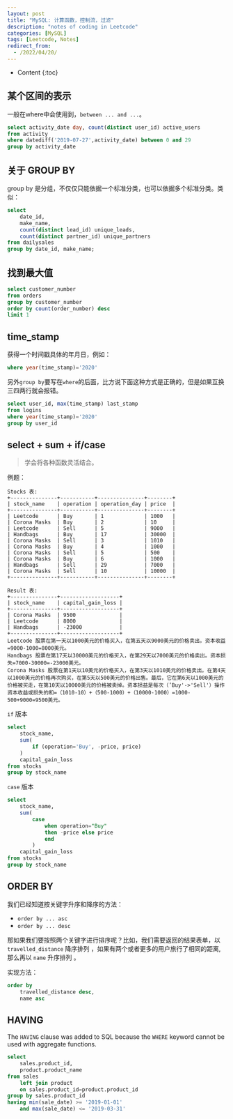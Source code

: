 ```yaml
---
layout: post
title: "MySQL: 计算函数，控制流，过滤"
description: "notes of coding in Leetcode"
categories: [MySQL]
tags: [Leetcode, Notes]
redirect_from:
  - /2022/04/20/
---
```


- Content
{:toc}

## 某个区间的表示

一般在where中会使用到，`between ... and ...`。

```sql
select activity_date day, count(distinct user_id) active_users
from activity
where datediff('2019-07-27',activity_date) between 0 and 29
group by activity_date
```

## 关于 GROUP BY

group by 是分组，不仅仅只能依据一个标准分类，也可以依据多个标准分类。类似：

```sql
select
    date_id,
    make_name,
    count(distinct lead_id) unique_leads,
    count(distinct partner_id) unique_partners
from dailysales
group by date_id, make_name;
```

## 找到最大值

```sql
select customer_number
from orders
group by customer_number
order by count(order_number) desc
limit 1
```

## time_stamp

获得一个时间戳具体的年月日，例如：

```sql
where year(time_stamp)='2020'
```

另外`group by`要写在`where`的后面，比方说下面这种方式是正确的，但是如果互换三四两行就会报错。

```sql
select user_id, max(time_stamp) last_stamp
from logins
where year(time_stamp)='2020'
group by user_id
```

## select + sum + if/case

> 学会将各种函数灵活结合。

例题：

    Stocks 表:
    +---------------+-----------+---------------+--------+
    | stock_name    | operation | operation_day | price  |
    +---------------+-----------+---------------+--------+
    | Leetcode      | Buy       | 1             | 1000   |
    | Corona Masks  | Buy       | 2             | 10     |
    | Leetcode      | Sell      | 5             | 9000   |
    | Handbags      | Buy       | 17            | 30000  |
    | Corona Masks  | Sell      | 3             | 1010   |
    | Corona Masks  | Buy       | 4             | 1000   |
    | Corona Masks  | Sell      | 5             | 500    |
    | Corona Masks  | Buy       | 6             | 1000   |
    | Handbags      | Sell      | 29            | 7000   |
    | Corona Masks  | Sell      | 10            | 10000  |
    +---------------+-----------+---------------+--------+

    Result 表:
    +---------------+-------------------+
    | stock_name    | capital_gain_loss |
    +---------------+-------------------+
    | Corona Masks  | 9500              |
    | Leetcode      | 8000              |
    | Handbags      | -23000            |
    +---------------+-------------------+
    Leetcode 股票在第一天以1000美元的价格买入，在第五天以9000美元的价格卖出。资本收益=9000-1000=8000美元。
    Handbags 股票在第17天以30000美元的价格买入，在第29天以7000美元的价格卖出。资本损失=7000-30000=-23000美元。
    Corona Masks 股票在第1天以10美元的价格买入，在第3天以1010美元的价格卖出。在第4天以1000美元的价格再次购买，在第5天以500美元的价格出售。最后，它在第6天以1000美元的价格被买走，在第10天以10000美元的价格被卖掉。资本损益是每次（’Buy'->'Sell'）操作资本收益或损失的和=（1010-10）+（500-1000）+（10000-1000）=1000-500+9000=9500美元。

`if` 版本

```sql
select
    stock_name,
    sum(
        if (operation='Buy', -price, price)
    )
    capital_gain_loss
from stocks
group by stock_name
```

`case` 版本

```sql
select
    stock_name,
    sum(
        case 
            when operation="Buy" 
            then -price else price 
            end
        )
    capital_gain_loss
from stocks
group by stock_name
```

## ORDER BY

我们已经知道按关键字升序和降序的方法：

- `order by ... asc`
- `order by ... desc`

那如果我们要按照两个关键字进行排序呢？比如，我们需要返回的结果表单，以 `travelled_distance` 降序排列 ，如果有两个或者更多的用户旅行了相同的距离, 那么再以 `name` 升序排列 。

实现方法：

```sql
order by
    travelled_distance desc,
    name asc
```

## HAVING

The `HAVING` clause was added to SQL because the `WHERE` keyword cannot be used with aggregate functions.

```sql
select
    sales.product_id,
    product.product_name
from sales
    left join product 
    on sales.product_id=product.product_id
group by sales.product_id
having min(sale_date) >= '2019-01-01'
    and max(sale_date) <= '2019-03-31'
```
